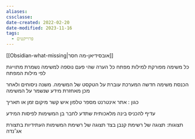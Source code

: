 ```yaml
---
aliases: 
cssclasse: 
date-created: 2022-02-20
date-modified: 2023-11-16
tags:
  - פרוייקטים
---
```

[[Obsidian-what-missing|אובסידיאן-מה חסר]]

כל משימה מפורקת למילות מפתח
כל הערה שהי פעם נוספה למשימה נשמרת מתוייגת לפי מילות המפתח

הכנסת משימה חדשה
 המערכת עוברת על הטקסט של המשימה. משנה ניסוחים
 ‏ולאחר מכן מאחזרת מידע שנשמר על המשימה

כגון :
אתר אינטרנט
מספר טלפון
איש קשר
מיקום
זמן או תאריך

עדיף להכניס בינה מלאכותית שתדע לחבר בן המשימות לפיסות המידע

תצוגות:
תצוגה של רשימת קנבן
בצד תצוגה של רשימת המשימות העתידיות בתצורת אג׳נדה
